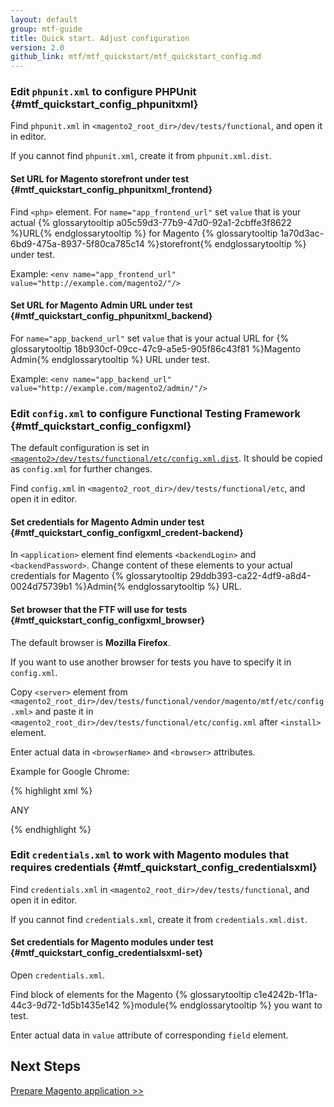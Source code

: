 ```yaml
---
layout: default
group: mtf-guide
title: Quick start. Adjust configuration
version: 2.0
github_link: mtf/mtf_quickstart/mtf_quickstart_config.md
---
```


### Edit `phpunit.xml` to configure PHPUnit {#mtf_quickstart_config_phpunitxml}

Find `phpunit.xml` in `<magento2_root_dir>/dev/tests/functional`, and open it in editor.

<div class="bs-callout bs-callout-info" id="info">
  <p>If you cannot find <code>phpunit.xml</code>, create it from <code>phpunit.xml.dist</code>.</p>
</div>

#### Set URL for Magento storefront under test {#mtf_quickstart_config_phpunitxml_frontend}

Find `<php>` element.
For `name="app_frontend_url"` set `value` that is your actual {% glossarytooltip a05c59d3-77b9-47d0-92a1-2cbffe3f8622 %}URL{% endglossarytooltip %} for Magento {% glossarytooltip 1a70d3ac-6bd9-475a-8937-5f80ca785c14 %}storefront{% endglossarytooltip %} under test.

Example:
`<env name="app_frontend_url" value="http://example.com/magento2/"/>`

#### Set URL for Magento Admin URL under test {#mtf_quickstart_config_phpunitxml_backend}

For `name="app_backend_url"` set `value` that is your actual URL for {% glossarytooltip 18b930cf-09cc-47c9-a5e5-905f86c43f81 %}Magento Admin{% endglossarytooltip %} URL under test.

Example:
`<env name="app_backend_url" value="http://example.com/magento2/admin/"/>`

### Edit `config.xml` to configure Functional Testing Framework {#mtf_quickstart_config_configxml}

<div class="bs-callout bs-callout-info" id="info">
  <p>The default configuration is set in <a href="{{site.mage2000url}}dev/tests/functional/etc/config.xml.dist"><code>&lt;magento2&gt;/dev/tests/functional/etc/config.xml.dist</code></a>. It should be copied as <code>config.xml</code> for further changes.</p>
</div>

Find `config.xml` in `<magento2_root_dir>/dev/tests/functional/etc`, and open it in editor.

#### Set credentials for Magento Admin under test {#mtf_quickstart_config_configxml_credent-backend}
In `<application>` element find elements `<backendLogin>` and `<backendPassword>`. Change content of these elements to your actual credentials for Magento {% glossarytooltip 29ddb393-ca22-4df9-a8d4-0024d75739b1 %}Admin{% endglossarytooltip %} URL.

#### Set browser that the FTF will use for tests {#mtf_quickstart_config_configxml_browser}
The default browser is **Mozilla Firefox**.

If you want to use another browser for tests you have to specify it in `config.xml`.

Copy `<server>` element from `<magento2_root_dir>/dev/tests/functional/vendor/magento/mtf/etc/config.xml>` and paste it in `<magento2_root_dir>/dev/tests/functional/etc/config.xml` after `<install>` element.

Enter actual data in `<browserName>` and `<browser>` attributes.

Example for Google Chrome:

{% highlight xml %}

<server>
<item name="selenium"
      type="default"
      browser="Google Chrome"
      browserName="chrome"
      host="localhost"
      port="4444"
      seleniumServerRequestsTimeout="90"
      sessionStrategy="shared">
    <desiredCapabilities>
        <platform>ANY</platform>
    </desiredCapabilities>
</item>
</server>

{% endhighlight %}

### Edit `credentials.xml` to work with Magento modules that requires credentials {#mtf_quickstart_config_credentialsxml}

Find `credentials.xml` in `<magento2_root_dir>/dev/tests/functional`, and open it in editor.

<div class="bs-callout bs-callout-info" id="info">
  <p>If you cannot find <code>credentials.xml</code>, create it from <code>credentials.xml.dist</code>.</p>
</div>

#### Set credentials for Magento modules under test {#mtf_quickstart_config_credentialsxml-set}
Open `credentials.xml`.

Find block of elements for the Magento {% glossarytooltip c1e4242b-1f1a-44c3-9d72-1d5b1435e142 %}module{% endglossarytooltip %} you want to test.

Enter actual data in `value` attribute of corresponding `field` element.

<h2 id="mtf_install_pre">Next Steps</h2>

[Prepare Magento application &gt;&gt;]({{page.baseurl}}mtf/mtf_quickstart/mtf_quickstart_magento.html)
